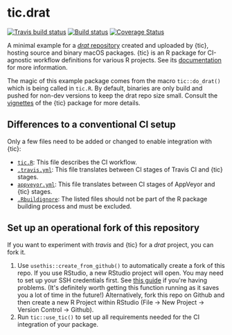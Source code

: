 # tic.drat

[![Travis build status](https://img.shields.io/travis/ropenscilabs/tic.drat/master?logo=travis&style=flat-square&label=Linux)](https://travis-ci.com/ropenscilabs/tic.drat)
[![Build status](https://ci.appveyor.com/api/projects/status/11qom8mm4v7yi85b?svg=true)](https://ci.appveyor.com/project/ropenscilabs/tic-drat)
[![Coverage Status](https://codecov.io/gh/ropenscilabs/tic.drat/branch/master/graph/badge.svg)](https://codecov.io/github/ropenscilabs/tic.drat?branch=master)

A minimal example for a [_drat_ repository](https://github.com/ropenscilabs/tic.drat.repo) created and uploaded by {tic}, hosting source and binary macOS packages.
{tic} is an R package for CI-agnostic workflow definitions for various R projects. 
See its [documentation](https://ropenscilabs.github.io/tic/) for more information.

The magic of this example package comes from the macro `tic::do_drat()` which is being called in `tic.R`.
By default, binaries are only build and pushed for non-dev versions to keep the drat repo size small.
Consult the [vignettes](https://docs.ropensci.org/tic/) of the {tic} package for more details.

## Differences to a conventional CI setup

Only a few files need to be added or changed to enable integration with {tic}:

- [`tic.R`](tic.R): This file describes the CI workflow.
- [`.travis.yml`](.travis.yml): This file translates between CI stages of Travis CI and {tic} stages.
- [`appveyor.yml`](appveyor.yml): This file translates between CI stages of AppVeyor and {tic} stages.
- [`.Rbuildignore`](.Rbuildignore): The listed files should not be part of the R package building process and must be excluded.

## Set up an operational fork of this repository

If you want to experiment with _travis_ and {tic} for a _drat_ project, you can fork it.

1. Use `usethis::create_from_github()` to automatically create a fork of this repo.
    If you use RStudio, a new RStudio project will open. 
    You may need to set up your SSH credentials first. 
    See [this guide](http://happygitwithr.com/ssh-keys.html) if you're having problems. 
    (It's definitely worth getting this function running as it saves you a lot of time in the future!) 
    Alternatively, fork this repo on Github and then create a new R Project within RStudio (File -> New Project -> Version Control -> Github). 
1. Run `tic::use_tic()` to set up all requirements needed for the CI integration of your package.
